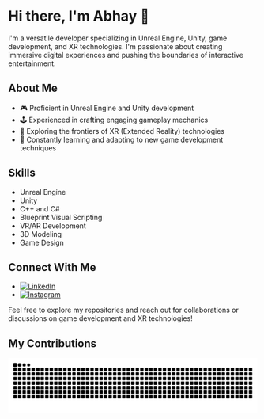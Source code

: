 # Hi there, I'm Abhay 👋

I'm a versatile developer specializing in Unreal Engine, Unity, game development, and XR technologies. I'm passionate about creating immersive digital experiences and pushing the boundaries of interactive entertainment.

## About Me

- 🎮 Proficient in Unreal Engine and Unity development
- 🕹️ Experienced in crafting engaging gameplay mechanics
- 🥽 Exploring the frontiers of XR (Extended Reality) technologies
- 🌟 Constantly learning and adapting to new game development techniques

## Skills

- Unreal Engine
- Unity
- C++ and C#
- Blueprint Visual Scripting
- VR/AR Development
- 3D Modeling
- Game Design

## Connect With Me

- [![LinkedIn](https://img.shields.io/badge/LinkedIn-0A66C2?style=for-the-badge&logo=linkedin&logoColor=white)](https://www.linkedin.com/in/abhay200417/)
- [![Instagram](https://img.shields.io/badge/Instagram-E4405F?style=for-the-badge&logo=instagram&logoColor=white)](https://www.instagram.com/abhay200417/)

Feel free to explore my repositories and reach out for collaborations or discussions on game development and XR technologies!

## My Contributions


<picture>
  <source media="(prefers-color-scheme: dark)" srcset="https://raw.githubusercontent.com/AbhayK200417/AbhayK200417/output/github-contribution-grid-snake-dark.svg" />
  <source media="(prefers-color-scheme: light)" srcset="https://raw.githubusercontent.com/AbhayK200417/AbhayK200417/output/github-contribution-grid-snake.svg" />
  <img alt="github-snake" src="https://raw.githubusercontent.com/AbhayK200417/AbhayK200417/output/github-contribution-grid-snake.svg" />
</picture>

